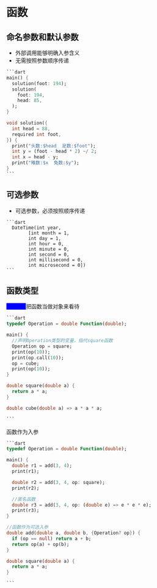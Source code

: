 # 函数

## 命名参数和默认参数

* 外部调用能够明确入参含义
* 无需按照参数顺序传递

````dart
```dart
main() {
  solution(foot: 194);
  solution(
    foot: 194,
    head: 85,
  );
}

void solution({
  int head = 88,
  required int foot,
}) {
  print("头数:$head  足数:$foot");
  int y = (foot - head * 2) ~/ 2;
  int x = head - y;
  print("雉数:$x  兔数:$y");
}
```
````



## 可选参数

* 可选参数，必须按照顺序传递

````
```dart
  DateTime(int year,
        [int month = 1,
        int day = 1,
        int hour = 0,
        int minute = 0,
        int second = 0,
        int millisecond = 0,
        int microsecond = 0])
```
````



## 函数类型

<mark style="color:blue;background-color:blue;">typedef</mark>把函数当做对象来看待

````dart
```dart
typedef Operation = double Function(double);

main() {
  //声明Operation类型的变量，指代square函数
  Operation op = square;
  print(op(10));
  print(op.call(10));
  op = cube;
  print(op(10));
}

double square(double a) {
  return a * a;
}

double cube(double a) => a * a * a;

```
````

函数作为入参

````dart
```dart
typedef Operation = double Function(double);

main() {
  double r1 = add(3, 4);
  print(r1);

  double r2 = add(3, 4, op: square);
  print(r2);

  //匿名函数
  double r3 = add(3, 4, op: (double e) => e * e * e);
  print(r3);
}

//函数作为可选入参
double add(double a, double b, {Operation? op}) {
  if (op == null) return a + b;
  return op(a) + op(b);
}

double square(double a) {
  return a * a;
}

```
````
